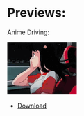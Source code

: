 # Previews:

Anime Driving:

![image](https://github.com/abraxas86/gk104pro-screen-gifs/blob/main/preview/animeDriving.gif?raw=true)

- [Download](https://github.com/abraxas86/gk104pro-screen-gifs/blob/main/animeDriving.gif)
